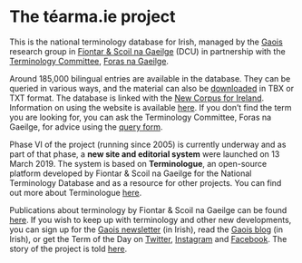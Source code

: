 # The téarma.ie project

This is the national terminology database for Irish, managed by the [Gaois](https://www.gaois.ie/) research group in [Fiontar & Scoil na Gaeilge](https://www.dcu.ie/fiontar_scoilnagaeilge/gaeilge/index.shtml) (DCU) in partnership with the [Terminology Committee](https://www.forasnagaeilge.ie/fuinn/focloireacht/), [Foras na Gaeilge](https://www.gaeilge.ie/).

Around 185,000 bilingual entries are available in the database. They can be queried in various ways, and the material can also be [downloaded](http://www-tearma-ie.gaois.ie/download/) in TBX or TXT format. The database is linked with the [New Corpus for Ireland](/info/corpus.en). Information on using the website is available [here](/help/intro.en). If you don’t find the term you are looking for, you can ask the Terminology Committee, Foras na Gaeilge, for advice using the [query form](/ask/).

Phase VI of the project (running since 2005) is currently underway and as part of that phase, a **new site and editorial system** were launched on 13 March 2019. The system is based on **Terminologue**, an open-source platform developed by Fiontar & Scoil na Gaeilge for the National Terminology Database and as a resource for other projects. You can find out more about Terminologue [here](http://www.terminologue.org/).

Publications about terminology by Fiontar & Scoil na Gaeilge can be found [here](https://www.gaois.ie/info/en/publications/). If you wish to keep up with terminology and other new developments, you can sign up for the [Gaois newsletter](https://www.gaois.ie/email/en/) (in Irish), read the [Gaois blog](https://www.gaois.ie/blg/ga/) (in Irish), or get the Term of the Day on [Twitter](https://twitter.com/tearma_ie), [Instagram](https://www.instagram.com/tearma_ie/) and [Facebook](https://www.facebook.com/tearma.ie/). The story of the project is told [here](/info/history.en).
